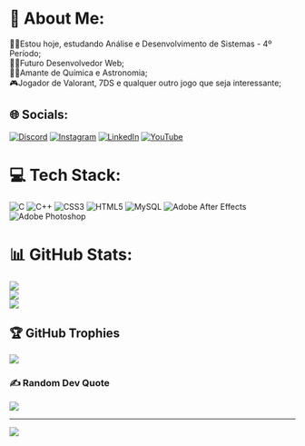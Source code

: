 # 💫 About Me:
👨‍🎓Estou hoje, estudando Análise e Desenvolvimento de Sistemas - 4º Período;<br>👨‍💻Futuro Desenvolvedor Web;<br>👨‍🔬Amante de Química e Astronomia;<br>🎮Jogador de Valorant, 7DS e qualquer outro jogo que seja interessante;


## 🌐 Socials:
[![Discord](https://img.shields.io/badge/Discord-%237289DA.svg?logo=discord&logoColor=white)](https://discord.gg/.ikillua) [![Instagram](https://img.shields.io/badge/Instagram-%23E4405F.svg?logo=Instagram&logoColor=white)](https://instagram.com/https://www.instagram.com/ifeehsin/) [![LinkedIn](https://img.shields.io/badge/LinkedIn-%230077B5.svg?logo=linkedin&logoColor=white)](https://linkedin.com/in/https://www.linkedin.com/in/fernando-araujo-86ba34251/) [![YouTube](https://img.shields.io/badge/YouTube-%23FF0000.svg?logo=YouTube&logoColor=white)](https://youtube.com/@https://www.youtube.com/@ikilluasin) 

# 💻 Tech Stack:
![C](https://img.shields.io/badge/c-%2300599C.svg?style=flat-square&logo=c&logoColor=white) ![C++](https://img.shields.io/badge/c++-%2300599C.svg?style=flat-square&logo=c%2B%2B&logoColor=white) ![CSS3](https://img.shields.io/badge/css3-%231572B6.svg?style=flat-square&logo=css3&logoColor=white) ![HTML5](https://img.shields.io/badge/html5-%23E34F26.svg?style=flat-square&logo=html5&logoColor=white) ![MySQL](https://img.shields.io/badge/mysql-%2300f.svg?style=flat-square&logo=mysql&logoColor=white) ![Adobe After Effects](https://img.shields.io/badge/Adobe%20After%20Effects-9999FF.svg?style=flat-square&logo=Adobe%20After%20Effects&logoColor=white) ![Adobe Photoshop](https://img.shields.io/badge/adobephotoshop-%2331A8FF.svg?style=flat-square&logo=adobephotoshop&logoColor=white)
# 📊 GitHub Stats:
![](https://github-readme-stats.vercel.app/api?username=FeehDEV&theme=vision-friendly-dark&hide_border=false&include_all_commits=false&count_private=false)<br/>
![](https://github-readme-streak-stats.herokuapp.com/?user=FeehDEV&theme=vision-friendly-dark&hide_border=false)<br/>
![](https://github-readme-stats.vercel.app/api/top-langs/?username=FeehDEV&theme=vision-friendly-dark&hide_border=false&include_all_commits=false&count_private=false&layout=compact)

## 🏆 GitHub Trophies
![](https://github-profile-trophy.vercel.app/?username=FeehDEV&theme=juicyfresh&no-frame=false&no-bg=false&margin-w=4)

### ✍️ Random Dev Quote
![](https://quotes-github-readme.vercel.app/api?type=horizontal&theme=radical)

---
[![](https://visitcount.itsvg.in/api?id=FeehDEV&icon=0&color=2)](https://visitcount.itsvg.in)

<!-- Proudly created with GPRM ( https://gprm.itsvg.in ) -->